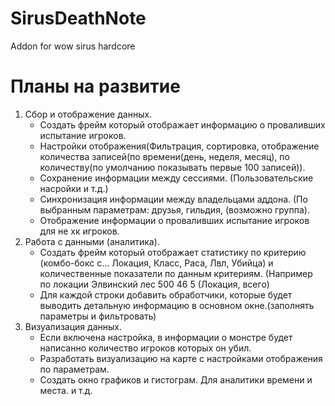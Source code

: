# SirusDeathNote
Addon for wow sirus hardcore

# Планы на развитие 
1) Сбор и отображение данных.
   - Создать фрейм который отображает информацию о проваливших испытание игроков.
   - Настройки отображения(Фильтрация, сортировка, отображение количества записей(по времени(день, неделя, месяц), по количеству(по умолчанию показывать первые 100 записей)).
   - Сохранение информации между сессиями. (Пользовательские насройки и т.д.)
   - Синхронизация информации между владельцами аддона. (По выбранным параметрам: друзья, гильдия, (возможно группа).
   - Отображение информации о проваливших испытание игроков для не хк игроков.
2) Работа с данными (аналитика).
   - Создать фрейм который отображает статистику по критерию (комбо-бокс с... Локация, Класс, Раса, Лвл, Убийца) и количественные показатели по данным критериям. (Например по локации Элвинский лес 500 46 5 (Локация, всего)
   - Для каждой строки добавить обработчики, которые будет выводить детальную информацию в основном окне.(заполнять параметры и фильтровать)
3) Визуализация данных.
   - Если включена настройка, в информации о монстре будет написанно количество игроков которых он убил.
   - Разработать визуализацию на карте с настройками отображения по параметрам.
   - Создать окно графиков и гистограм. Для аналитики времени и места. и т.д.
